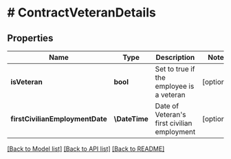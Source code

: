 # # ContractVeteranDetails

## Properties

Name | Type | Description | Notes
------------ | ------------- | ------------- | -------------
**isVeteran** | **bool** | Set to true if the employee is a veteran | [optional]
**firstCivilianEmploymentDate** | **\DateTime** | Date of Veteran&#39;s first civilian employment | [optional]

[[Back to Model list]](../../README.md#models) [[Back to API list]](../../README.md#endpoints) [[Back to README]](../../README.md)
